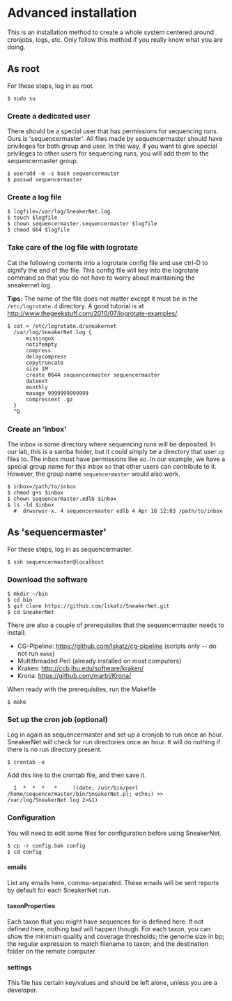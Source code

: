 # Advanced installation

This is an installation method to create a whole system centered
around cronjobs, logs, etc.
Only follow this method if you really know what you are doing.

## As root

For these steps, log in as root.

    $ sudo su

### Create a dedicated user

There should be a special user that has permissions for sequencing runs.  Ours is 
'sequencermaster'. All files made by sequencermaster should have privileges for 
both group and user. In this way, if you want to give special privileges to other
users for sequencing runs, you will add them to the sequencermaster group.
    
    $ useradd -m -s bash sequencermaster
    $ passwd sequencermaster

### Create a log file

    $ logfile=/var/log/SneakerNet.log
    $ touch $logfile
    $ chown sequencermaster.sequencermaster $logfile
    $ chmod 664 $logfile

### Take care of the log file with logrotate
    
Cat the following contents into a logrotate config file and use ctrl-D to signify the end of the file.  This config file will key into the logrotate command so that you do not have to worry about maintaining the sneakernet log.

**Tips:** The name of the file does not matter except it must be in the `/etc/logrotate.d` directory.  A good tutorial is at http://www.thegeekstuff.com/2010/07/logrotate-examples/.

    $ cat > /etc/logrotate.d/sneakernet
      /var/log/SneakerNet.log {
          missingok
          notifempty
          compress
          delaycompress
          copytruncate
          size 1M
          create 0644 sequencermaster sequencermaster
          dateext
          monthly
          maxage 9999999999999
          compressext .gz
      }
      ^D


### Create an 'inbox'

The inbox is some directory where sequencing runs will be deposited. In our lab, this
is a samba folder, but it could simply be a directory that user `cp` files to. The
inbox must have permissions like so.  In our example, we have a special group name
for this inbox so that other users can contribute to it. However, the group name
`sequencermaster` would also work.

    $ inbox=/path/to/inbox
    $ chmod g+s $inbox                             
    $ chown sequencermaster.edlb $inbox 
    $ ls -ld $inbox
      #  drwxrwsr-x. 4 sequencermaster edlb 4 Apr 18 12:03 /path/to/inbox


## As 'sequencermaster'

For these steps, log in as sequencermaster.

    $ ssh sequencermaster@localhost

### Download the software

    $ mkdir ~/bin
    $ cd bin
    $ git clone https://github.com/lskatz/SneakerNet.git
    $ cd SneakerNet

There are also a couple of prerequisites that the sequencermaster needs to install:

* CG-Pipeline: https://github.com/lskatz/cg-pipeline (scripts only -- do not run `make`)
* Multithreaded Perl (already installed on most computers)
* Kraken: http://ccb.jhu.edu/software/kraken/
* Krona: https://github.com/marbl/Krona/

When ready with the prerequisites, run the Makefile

    $ make

### Set up the cron job (optional)

Log in again as sequencermaster and set up a cronjob to run once an hour. SneakerNet
will check for run directories once an hour. It will do nothing if there is no 
run directory present.

    $ crontab -e

Add this line to the crontab file, and then save it.

      1  *  *  *   *     ((date; /usr/bin/perl /home/sequencermaster/bin/SneakerNet.pl; echo;) >> /var/log/SneakerNet.log 2>&1)

### Configuration

You will need to edit some files for configuration before using SneakerNet.

    $ cp -r config.bak config
    $ cd config

#### emails

List any emails here, comma-separated. These emails will be sent reports by default for each
SneakerNet run.

#### taxonProperties

Each taxon that you might have sequences for is defined here. If not defined here, nothing bad
will happen though.  For each taxon, you can show the minimum quality and coverage thresholds;
the genome size in bp; the regular expression to match filename to taxon; and the destination
folder on the remote computer.

#### settings

This file has certain key/values and should be left alone, unless you are a developer.

